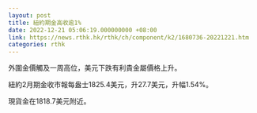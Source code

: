 ```yaml
---
layout: post
title: 紐約期金高收逾1%
date: 2022-12-21 05:06:19.000000000 +08:00
link: https://news.rthk.hk/rthk/ch/component/k2/1680736-20221221.htm
categories: rthk
---
```


外圍金價觸及一周高位，美元下跌有利貴金屬價格上升。

紐約2月期金收市報每盎士1825.4美元，升27.7美元，升幅1.54%。

現貨金在1818.7美元附近。
